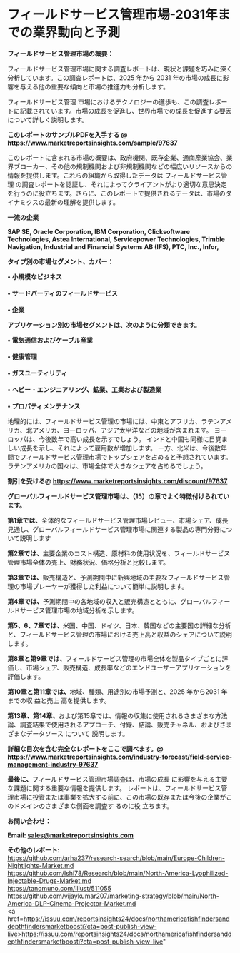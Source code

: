 # フィールドサービス管理市場-2031年までの業界動向と予測

<strong><b>フィールドサービス管理市場の概要：</b></strong>

フィールドサービス管理市場に関する調査レポートは、現状と課題を巧みに深く分析しています。この調査レポートは、2025 年から 2031 年の市場の成長に影響を与える他の重要な傾向と市場の推進力も分析します。

フィールドサービス管理 市場におけるテクノロジーの進歩も、この調査レポートに記載されています。市場の成長を促進し、世界市場での成長を促進する要因について詳しく説明します。

<strong>このレポートのサンプルPDFを入手する @ <a href=https://www.marketreportsinsights.com/sample/97637>https://www.marketreportsinsights.com/sample/97637</a></strong>

このレポートに含まれる市場の概要は、政府機関、既存企業、通商産業協会、業界ブローカー、その他の規制機関および非規制機関などの幅広いリソースからの情報を提供します。これらの組織から取得したデータは フィールドサービス管理 の調査レポートを認証し、それによってクライアントがより適切な意思決定を行うのに役立ちます。さらに、このレポートで提供されるデータは、市場のダイナミクスの最新の理解を提供します。

<strong>一流の企業</strong>

<strong><b>SAP SE, Oracle Corporation, IBM Corporation, Clicksoftware Technologies, Astea International, Servicepower Technologies, Trimble Navigation, Industrial and Financial Systems AB (IFS), PTC, Inc., Infor,</b></strong>

<strong><b>タイプ別の市場セグメント、カバー：</b></strong>

<strong>• 小規模なビジネス<br><br>• サードパーティのフィールドサービス<br><br>• 企業</strong>

<strong><b>アプリケーション別の市場セグメントは、次のように分類できます。</b></strong>

<strong>• 電気通信およびケーブル産業<br><br>• 健康管理<br><br>• ガスユーティリティ<br><br>• ヘビー・エンジニアリング、鉱業、工業および製造業<br><br>• プロパティメンテナンス</strong>

 地理的には、フィールドサービス管理の市場には、中東とアフリカ、ラテンアメリカ、北アメリカ、ヨーロッパ、アジア太平洋などの地域が含まれます。 ヨーロッパは、今後数年で高い成長を示すでしょう。 インドと中国も同様に目覚ましい成長を示し、それによって雇用数が増加します。 一方、北米は、今後数年間でフィールドサービス管理市場でトップシェアを占めると予想されています。 ラテンアメリカの国々は、市場全体で大きなシェアを占めるでしょう。

<strong>割引を受ける@ <a href=https://www.marketreportsinsights.com/discount/97637>https://www.marketreportsinsights.com/discount/97637</a></strong>

<strong><b>グローバルフィールドサービス管理市場は、（15）の章でよく特徴付けられています。</b></strong>

<strong><b>第</b></strong><strong><b>1章では、</b></strong>全体的なフィールドサービス管理市場レビュー、市場シェア、成長見通し、グローバルフィールドサービス管理市場に関連する製品の専門分野について説明します

<strong><b>第2章では、</b></strong>主要企業のコスト構造、原材料の使用状況を、フィールドサービス管理市場全体の売上、財務状況、価格分析と比較します。

<strong><b>第3章では、</b></strong>販売構造と、予測期間中に新興地域の主要なフィールドサービス管理の市場プレーヤーが獲得した利益について簡単に説明します。

<strong><b>第4章では、</b></strong>予測期間中の各地域の収入と販売構造とともに、グローバルフィールドサービス管理市場の地域分析を示します。

<strong><b>第5、6、7章では、</b></strong>米国、中国、ドイツ、日本、韓国などの主要国の詳細な分析と、フィールドサービス管理の市場における売上高と収益のシェアについて説明します。

<strong><b>第8章と第9章では、</b></strong>フィールドサービス管理の市場全体を製品タイプごとに評価し、市場シェア、販売構造、成長率などのエンドユーザーアプリケーションを評価します。

<strong><b>第10章と第11章では、</b></strong>地域、種類、用途別の市場予測と、2025 年から2031 年までの収 益と売上 高を提供します。

<strong><b>第13章、第14章、</b></strong>および第15章では、情報の収集に使用されるさまざまな方法論、調査結果で使用されるアプローチ、付録、結論、販売チャネル、およびさまざまなデータソース について 説明します。

<strong>詳細な目次を含む完全なレポートをここで調べます。@ <a href=https://www.marketreportsinsights.com/industry-forecast/field-service-management-industry-97637>https://www.marketreportsinsights.com/industry-forecast/field-service-management-industry-97637</a></strong>

<strong><b>最後に、</b></strong>フィールドサービス管理市場調査は、市場の成長 に影響を</a>与える主要な課題に関する重要な情報を提供します。 レポートは、フィールドサービス管理市場に投資または事業を拡大する前に、この市場の既存または今後の企業がこのドメインのさまざまな側面を調査す るのに役 立ちます。

<strong><b>お問い合わせ：</b></strong>

<strong>Email: </strong><a href=mailto:sales@marketreportsinsights.com><strong>sales@marketreportsinsights.com</strong></a>

<strong>その他のレポート:</strong>
<br>
<a href=https://github.com/arha237/research-search/blob/main/Europe-Children-Nightlights-Market.md>https://github.com/arha237/research-search/blob/main/Europe-Children-Nightlights-Market.md</a>
<br>
<a href=https://github.com/Ishi78/Research/blob/main/North-America-Lyophilized-Injectable-Drugs-Market.md>https://github.com/Ishi78/Research/blob/main/North-America-Lyophilized-Injectable-Drugs-Market.md</a>
<br>
<a href=https://tanomuno.com/illust/511055>https://tanomuno.com/illust/511055</a>
<br>
<a href=https://github.com/vijaykumar207/marketing-strategy/blob/main/North-America-DLP-Cinema-Projector-Market.md>https://github.com/vijaykumar207/marketing-strategy/blob/main/North-America-DLP-Cinema-Projector-Market.md</a>
<br>
<a href=https://issuu.com/reportsinsights24/docs/northamericafishfindersanddepthfindersmarketboosti?cta=post-publish-view-live>https://issuu.com/reportsinsights24/docs/northamericafishfindersanddepthfindersmarketboosti?cta=post-publish-view-live</a>"
